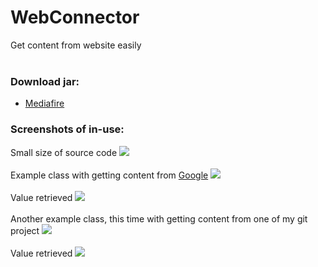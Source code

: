 # WebConnector
Get content from website easily
<br/><br/>
### Download jar:
 - <a href="http://download844.mediafire.com/uxpq65hk7byg/0vhtwwoptwggh5r/WebConnector.jar">Mediafire</a>

### Screenshots of in-use:
Small size of source code
<img src="http://image.prntscr.com/image/6849d0492b9b426f8c76a80fb0a4db19.png"/>
<br/><br/>
Example class with getting content from <a href="http://www.google.com">Google</a>
<img src="http://image.prntscr.com/image/bda5aba3068342f297bce2f5cbc73d46.png"/>
<br/><br/>
Value retrieved
<img src="http://image.prntscr.com/image/8b20690c4b1d49bfa4eb73e249b9b97f.png"/>
<br/><br/>
Another example class, this time with getting content from one of my git project
<img src="http://image.prntscr.com/image/408a945ba2ee4eb79736f90d0534866f.png"/>
<br/><br/>
Value retrieved
<img src="http://image.prntscr.com/image/d6cc1b9c7f72436b8517af8b8c44e95b.png"/>
